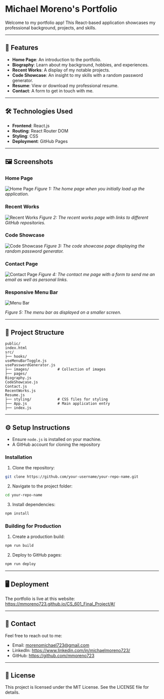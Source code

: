 # Michael Moreno's Portfolio

Welcome to my portfolio app! This React-based application showcases my professional background, projects, and skills.

---

## 🚀 Features

- **Home Page**: An introduction to the portfolio.
- **Biography**: Learn about my background, hobbies, and experiences.
- **Recent Works**: A display of my notable projects.
- **Code Showcase**: An insight to my skills with a random password generator.
- **Resume**: View or download my professional resume.
- **Contact**: A form to get in touch with me.

---

## 🛠️ Technologies Used

- **Frontend**: React.js
- **Routing**: React Router DOM
- **Styling**: CSS
- **Deployment**: GitHub Pages

---

## 🖼️ Screenshots

### Home Page
![Home Page](/src/images/screenshots/homepage.jpg)
*Figure 1: The home page when you initially load up the application.*

### Recent Works
![Recent Works](/src/images/screenshots/recentWorks.jpg)
*Figure 2: The recent works page with links to different GitHub repositories.*

### Code Showcase
![Code Showcase](/src/images/screenshots/passwordGenerator.jpg)
*Figure 3: The code showcase page displaying the random password generator.*

### Contact Page
![Contact Page](/src/images/screenshots/contact.jpg)
*Figure 4: The contact me page with a form to send me an email as well as personal links.*

### Responsive Menu Bar
![Menu Bar](/src/images/screenshots/menubar.jpg) 

*Figure 5: The menu bar as displayed on a smaller screen.*

---

## 📂 Project Structure

```plaintext
public/
index.html
src/
├── hooks/
useMenuBarToggle.js
usePasswordGenerator.js
├── images/             # Collection of images 
├── pages/
Biography.js
CodeShowcase.js
Contact.js
RecentWorks.js
Resume.js
├── styling/            # CSS files for styling
├── App.js              # Main application entry 
├── index.js
```

---

## ⚙️ Setup Instructions
- Ensure `node.js` is installed on your machine.
- A GitHub account for cloning the repository

### Installation
1. Clone the repository:
```bash
git clone https://github.com/your-username/your-repo-name.git 
```
2. Navigate to the project folder:
```bash
cd your-repo-name
```
3. Install dependencies:
```bash
npm install
```

### Building for Production
1. Create a production build:
```bash
npm run build
```
2. Deploy to GitHub pages:
```bash
npm run deploy
```

---

## 🖥️ Deployment
The portfolio is live at this website: https://mmoreno723.github.io/CS_601_Final_Project/#/

---

## 📧 Contact
Feel free to reach out to me:
- Email: morenomichael723@gmail.com
- LinkedIn: https://www.linkedin.com/in/michaelmoreno723/
- GitHub: https://github.com/mmoreno723

---

## 📝 License
This project is licensed under the MIT License. See the LICENSE file for details.

